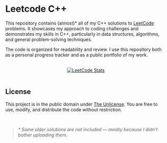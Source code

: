 # Leetcode C++

This repository contains (almost)\* all of my C++ solutions to [LeetCode](https://leetcode.com/problemset/) problems. It showcases my approach to coding challenges and demonstrates my skills in C++, particularly in data structures, algorithms, and general problem-solving techniques.

The code is organized for readability and review. I use this repository both as a personal progress tracker and as a public portfolio of my work.

<br>

<div align="center">
    <a href="https://leetcode.com/s4nj1th">
        <img src="https://leetcard.jacoblin.cool/s4nj1th?ext=heatmap&font=Atkinson_Hyperlegible" alt="LeetCode Stats">
    </a>
</div>

<br>

## License

This project is in the public domain under [The Unlicense](./UNLICENSE). You are free to use, modify, and distribute the code without restriction.

<br>

> _\* Some older solutions are not included — mostly because I didn’t bother uploading them._
